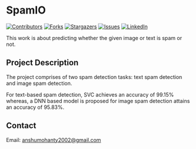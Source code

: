 <div id="top"></div>

# SpamIO
[![Contributors][contributors-shield]][contributors-url]
[![Forks][forks-shield]][forks-url]
[![Stargazers][stars-shield]][stars-url]
[![Issues][issues-shield]][issues-url]
[![LinkedIn][linkedin-shield]][linkedin-url]

This work is about predicting whether the given image or text is spam or not.

## Project Description
The project comprises of two spam detection tasks: text spam detection and image spam detection.

For text-based spam detection, SVC achieves an accuracy of 99.15% whereas, a DNN based model is proposed for image spam detection attains an accuracy of 95.83%.

## Contact
Email: anshumohanty2002@gmail.com


[contributors-shield]: https://img.shields.io/github/contributors/AnshumanMohanty-2001/Dave_Drives.svg?style=for-the-badge
[contributors-url]: https://github.com/AnshumanMohanty-2001/SpamIO/graphs/contributors
[forks-shield]: https://img.shields.io/github/forks/AnshumanMohanty-2001/SpamIO.svg?style=for-the-badge
[forks-url]: https://github.com/AnshumanMohanty-2001/SpamIO/network/members
[stars-shield]: https://img.shields.io/github/stars/AnshumanMohanty-2001/SpamIO.svg?style=for-the-badge
[stars-url]: https://github.com/AnshumanMohanty-2001/SpamIO/stargazers
[issues-shield]: https://img.shields.io/github/issues/AnshumanMohanty-2001/SpamIO.svg?style=for-the-badge
[issues-url]: https://github.com/AnshumanMohanty-2001/SpamIO/issues
[linkedin-shield]: https://img.shields.io/badge/-LinkedIn-black.svg?style=for-the-badge&logo=linkedin&colorB=555
[linkedin-url]: https://www.linkedin.com/in/anshuman-mohanty-b21b04231/
